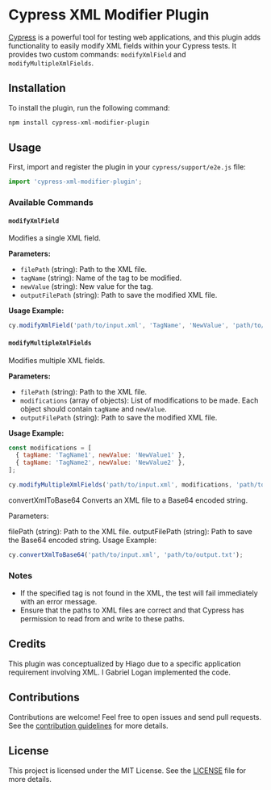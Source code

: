 # Cypress XML Modifier Plugin

[Cypress](https://www.cypress.io/) is a powerful tool for testing web applications, and this plugin adds functionality to easily modify XML fields within your Cypress tests. It provides two custom commands: `modifyXmlField` and `modifyMultipleXmlFields`.

## Installation

To install the plugin, run the following command:

```sh
npm install cypress-xml-modifier-plugin
```

## Usage

First, import and register the plugin in your `cypress/support/e2e.js` file:

```javascript
import 'cypress-xml-modifier-plugin';
```

### Available Commands

#### `modifyXmlField`

Modifies a single XML field.

**Parameters:**
- `filePath` (string): Path to the XML file.
- `tagName` (string): Name of the tag to be modified.
- `newValue` (string): New value for the tag.
- `outputFilePath` (string): Path to save the modified XML file.

**Usage Example:**

```javascript
cy.modifyXmlField('path/to/input.xml', 'TagName', 'NewValue', 'path/to/output.xml');
```

#### `modifyMultipleXmlFields`

Modifies multiple XML fields.

**Parameters:**
- `filePath` (string): Path to the XML file.
- `modifications` (array of objects): List of modifications to be made. Each object should contain `tagName` and `newValue`.
- `outputFilePath` (string): Path to save the modified XML file.

**Usage Example:**

```javascript
const modifications = [
  { tagName: 'TagName1', newValue: 'NewValue1' },
  { tagName: 'TagName2', newValue: 'NewValue2' },
];

cy.modifyMultipleXmlFields('path/to/input.xml', modifications, 'path/to/output.xml');
```

convertXmlToBase64
Converts an XML file to a Base64 encoded string.

Parameters:

filePath (string): Path to the XML file.
outputFilePath (string): Path to save the Base64 encoded string.
Usage Example:

```javascript
cy.convertXmlToBase64('path/to/input.xml', 'path/to/output.txt');
```

### Notes

- If the specified tag is not found in the XML, the test will fail immediately with an error message.
- Ensure that the paths to XML files are correct and that Cypress has permission to read from and write to these paths.

## Credits

This plugin was conceptualized by Hiago due to a specific application requirement involving XML. I Gabriel Logan implemented the code.

## Contributions

Contributions are welcome! Feel free to open issues and send pull requests. See the [contribution guidelines](CONTRIBUTING.md) for more details.

## License

This project is licensed under the MIT License. See the [LICENSE](LICENSE) file for more details.
